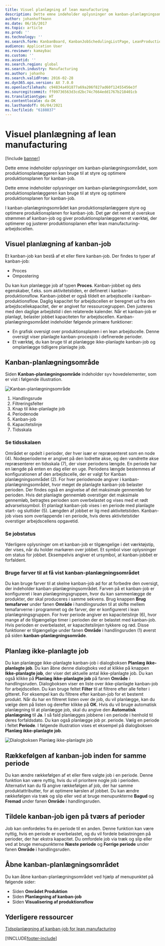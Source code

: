 ```yaml
---
title: Visuel planlægning af lean manufacturing
description: Dette emne indeholder oplysninger om kanban-planlægningsområdet, som produktionsplanlæggeren kan bruge til at styre og optimere produktionsplanen for kanban-job.
author: johanhoffmann
ms.date: 06/16/2017
ms.topic: article
ms.prod: ''
ms.technology: ''
ms.search.form: KanbanBoard, KanbanJobSchedulingListPage, LeanProductionFlowVisualization, KanbanBoardUnplannedJobs
audience: Application User
ms.reviewer: kamaybac
ms.custom: ''
ms.assetid: ''
ms.search.region: global
ms.search.industry: Manufacturing
ms.author: johanho
ms.search.validFrom: 2016-02-28
ms.dyn365.ops.version: AX 7.0.0
ms.openlocfilehash: c94834a491877a69a206f827ad60f12455456e3f
ms.sourcegitcommit: ff09736563d3cd2bc74c7664edd1767b218401cb
ms.translationtype: HT
ms.contentlocale: da-DK
ms.lasthandoff: 06/04/2021
ms.locfileid: "6188837"
---
```

# <a name="visual-scheduling-for-lean-manufacturing"></a>Visuel planlægning af lean manufacturing

[!include [banner](../includes/banner.md)]

Dette emne indeholder oplysninger om kanban-planlægningsområdet, som produktionsplanlæggeren kan bruge til at styre og optimere produktionsplanen for kanban-job.

Dette emne indeholder oplysninger om kanban-planlægningsområdet, som produktionsplanlæggeren kan bruge til at styre og optimere produktionsplanen for kanban-job.

I kanban-planlægningsområdet kan produktionsplanlæggere styre og optimere produktionsplanen for kanban-job. Det gør det nemt at overskue strømmen af kanban-job og giver produktionsplanlæggeren et værktøj, der optimerer og justerer produktionsplanen efter lean manufacturing-arbejdscellen.

## <a name="visual-scheduling-of-kanban-jobs"></a>Visuel planlægning af kanban-job
Et kanban-job kan bestå af et eller flere kanban-job. Der findes to typer af kanban-job:

-   Proces
-   Ompostering

Du kan kun planlægge job af typen **Proces**. Kanban-jobbet og dets egenskaber, f.eks. som aktivitetstiden, er defineret i kanban-produktionsflow. Kanban-jobbet er også tildelt en arbejdscelle i kanban-produktionsflow. Daglig kapacitet for arbejdscellen er beregnet ud fra den arbejdscellekapacitet, der er angivet for ressourcegruppen. Den justeres med den daglige arbejdstid i den relaterede kalender. Når et kanban-job er planlagt, belaster jobbet kapaciteten for arbejdscellen. Kanban-planlægningsområdet indeholder følgende primære funktioner:

-   En grafisk oversigt over produktionsplanen i en lean arbejdscelle. Denne oversigt viser planlagte kanban-procesjob i definerede perioder.
-   Et værktøj, du kan bruge til at planlægge ikke-planlagte kanban-job og omplanlægge tidligere planlagte job.

## <a name="kanban-schedule-board"></a>Kanban-planlægningsområde
Siden **Kanban-planlægningsområde** indeholder syv hovedelementer, som er vist i følgende illustration. 

![Kanban-planlægningsområde](./media/kanban-schedule-board-1024x554.png)
1.  Handlingsrude
2.  Filtreringsfelter
3.  Knap til ikke-planlagte job
4.  Periodenode
5.  Kanban-job
6.  Kapacitetslinje
7.  Tidsskala

### <a name="view-the-time-scale"></a>Se tidsskalaen

Området er opdelt i perioder, der hver især er repræsenteret som en node (4). Nodeperioderne er angivet på den lodrette akse, og den vandrette akse repræsenterer en tidsskala (7), der viser periodens længde. En periode har en længde på enten en dag eller en uge. Periodens længde bestemmes af konfigurationen af den arbejdscelle, der er valgt for Kanban planlægningsområdet (2). For hver periodenode angiver i kanban-planlægningsområdet, hvor meget de planlagte kanban-job belaster perioden. Der findes også en angivelse af det maksimale gennemløb for perioden. Hvis det planlagte gennemløb overstiger det maksimale gennemløb, betragtes perioden som overbelastet og vises med et rødt advarselssymbol. Et planlagt kanban-job vises i en periode med planlagte start- og sluttider (5). Længden af jobbet er lig med aktivitetstiden. Kanban-job vises som overlappende i en periode, hvis deres aktivitetstider overstiger arbejdscellens opgavetid.

### <a name="view-job-status"></a>Se jobstatus

Yderligere oplysninger om et kanban-job er tilgængelige i det værktøjstip, der vises, når du holder markøren over jobbet. Et symbol viser oplysninger om status for jobbet. Eksempelvis angiver et ursymbol, at kanban-jobbet er forfaldent.

### <a name="use-colors-to-view-the-kanban-schedule-board"></a>Bruge farver til at få vist kanban-planlægningsområdet

Du kan bruge farver til at skelne kanban-job ad for at forbedre den oversigt, der indeholder kanban-planlægningsområdet. Farven på et kanban-job er konfigureret i lean planlægningsgruppen, hvor du kan sammenlægge de produkter, der skal produceres i samme sekvens. Brug knappen **Brug temafarver** under fanen **Område** i handlingsruden til at skifte mellem temafarverne i programmet og de farver, der er konfigureret i lean planlægningsgruppen. For hver periode angiver en kapacitetslinje (6), hvor mange af de tilgængelige timer i perioden der er belastet med kanban-job. Hvis perioden er overbelastet, er kapacitetslinjen tykkere og rød. Disse funktioner er tilgængelige under fanen **Område** i handlingsruden (1) øverst på siden **kanban-planlægningsområde**.

## <a name="plan-unplanned-jobs"></a>Planlæg ikke-planlagte job
Du kan planlægge ikke-planlagte kanban-job i dialogboksen **Planlæg ikke-planlagte job**. Du kan åbne denne dialogboks ved at klikke på knappen **Ikke-planlagte job**, der viser det aktuelle antal ikke-planlagte job. Du kan også klikke på **Planlæg ikke-planlagte job** på fanen **Område** i handlingsruden. Dialogboksen viser en liste over ikke-planlagte kanban-job for arbejdscellen. Du kan bruge feltet **Filter** til at filtrere efter alle felter i gitteret. For eksempel kan du filtrere efter kanban-job for et bestemt produkt. Når du har en filtreret listen over de job, du vil planlægge, kan du vælge dem på listen og derefter klikke på **OK**. Hvis du vil bruge automatisk planlægning til at planlægge job, skal du angive den **Automatisk planlægning** til **Ja**. I så fald planlægges jobbene i en periode i henhold til deres forfaldsdato. Du kan også planlægge job pr. periode. Vælg en periode i feltet **Periode**. I følgende illustration vises et eksempel på dialogboksen **Planlæg ikke-planlagte job**. 

![Dialogboksen Planlæg ikke-planlagte job](./media/plan-unplanned-jobs-1024x564.png)

## <a name="sequence-kanban-jobs-within-the-same-period"></a>Rækkefølgen af kanban-job inden for samme periode
Du kan ændre rækkefølgen af et eller flere valgte job i en periode. Denne funktion kan være nyttig, hvis du vil prioritere nogle job i perioden. Alternativt kan du få angive rækkefølgen af job, der har samme produktattributter, for at optimere kørslen af jobbet. Du kan ændre rækkefølgen via træk og slip eller ved at bruge menupunkterne **Bagud** og **Fremad** under fanen **Område** i handlingsruden.

## <a name="reassign-kanban-jobs-across-periods"></a>Tildele kanban-job igen på tværs af perioder
Job kan omfordeles fra én periode til en anden. Denne funktion kan være nyttig, hvis en periode er overbelastet, og du vil fordele belastningen på perioder, der har ekstra kapacitet. Du omfordele job via træk og slip eller ved at bruge menupunkterne **Næste periode** og **Forrige periode** under fanen **Område** i handlingsruden.

## <a name="open-the-kanban-schedule-board"></a>Åbne kanban-planlægningsområdet
Du kan åbne kanban-planlægningsområdet ved hjælp af menupunktet på følgende sider:

-   Siden **Området Produktion**
-   Siden **Planlægning af kanban-job**
-   Siden **Visualisering af produktionsflow**


## <a name="additional-resources"></a>Yderligere ressourcer

[Tidsplanlægning af kanban-job for lean manufacturing](lean-manufacturing-kanban-job-scheduling.md)



[!INCLUDE[footer-include](../../includes/footer-banner.md)]